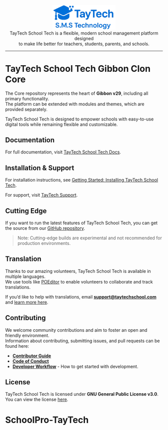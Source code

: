 <p align="center">
    <a href="https://taytechschool.com" target="_blank"><img width="200" src="/themes/Legacy/img/logo.png"></a><br>
    TayTech School Tech is a flexible, modern school management platform designed <br>
    to make life better for teachers, students, parents, and schools.
</p>

------

# TayTech School Tech Gibbon Clon Core

The Core repository represents the heart of **Gibbon v29**, including all primary functionality.  
The platform can be extended with modules and themes, which are provided separately.  

TayTech School Tech is designed to empower schools with easy-to-use digital tools while remaining flexible and customizable.

## Documentation

For full documentation, visit [TayTech School Tech Docs](https://taytechschool.com/docs).

## Installation & Support

For installation instructions, see [Getting Started: Installing TayTech School Tech](https://taytechschool.com/docs/install).  

For support, visit [TayTech Support](https://taytechschool.com/support).

## Cutting Edge

If you want to run the latest features of TayTech School Tech, you can get the source from our [GitHub repository](https://github.com/taytech-dev/SchoolPro-TayTech).  
> Note: Cutting-edge builds are experimental and not recommended for production environments.

## Translation

Thanks to our amazing volunteers, TayTech School Tech is available in multiple languages.  
We use tools like [POEditor](https://poeditor.com) to enable volunteers to collaborate and track translations.  

If you’d like to help with translations, email **support@taytechschool.com** and [learn more here](https://taytechschool.com/about/languages).

## Contributing

We welcome community contributions and aim to foster an open and friendly environment.  
Information about contributing, submitting issues, and pull requests can be found here:

- [**Contributor Guide**](https://github.com/taytech-dev/SchoolPro-TayTech/blob/main/.github/CONTRIBUTING.md)  
- [**Code of Conduct**](https://github.com/taytech-dev/SchoolPro-TayTech/blob/main/.github/CODE_OF_CONDUCT.md)  
- [**Developer Workflow**](https://taytechschool.com/docs/development/workflow) - How to get started with development.

## License

TayTech School Tech is licensed under **GNU General Public License v3.0**.  
You can view the license [here](https://github.com/taytech-dev/SchoolPro-TayTech/blob/main/LICENSE).
# SchoolPro-TayTech
